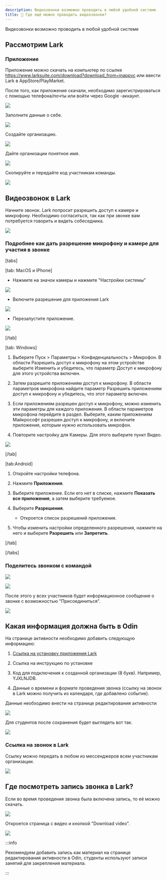 ```yaml
---
description: Видеозвонки возможно проводить в любой удобной системе
title: 📼 Где ещё можно проводить видеозвонки?
---
```


Видеозвонки возможно проводить в любой удобной системе

## Рассмотрим Lark

### Приложение

Приложение можно скачать на компьютер по ссылке <https://www.larksuite.com/download?download_from=inappvc> или ввести Lark  в AppStore/PlayMarket.

После того, как приложение скачали, необходимо зарегистрироваться с помощью телефона/почты или войти через Google -аккаунт.

![](<./image (105) (1).png>)

Заполните данные о себе.

![](<./image (98) (1).png>)

Создайте организацию.

![](<./image (87) (1) (1).png>)

Дайте организации понятное имя.

![](<./image (97) (1) (1).png>)

Скопируйте и передайте код участникам команды.

![](<./image (99) (1).png>)

## Видеозвонок в Lark

Начните звонок.  Lark попросит разрешить доступ к камере и микрофону.  Необходимо согласиться, так как при звонке вам потребуется говорить и видеть собеседника.

![](<./image (88) (1).png>)

### Подробнее как дать разрешение микрофону и камере для участия в звонке

[tabs]

[tab: MacOS и IPhone]

-  Нажмите на значок камеры и нажмите "Настройки системы"

![](<./image (93) (1).png>)

-  Включите  разрешение для приложения Lark

![](<./image (94) (1).png>)

-  Перезапустите приложение.

![](<./image (107) (1).png>)

[/tab]

[tab: Windows]

1. Выберите Пуск  > Параметры  > Конфиденциальность > Микрофон. В области Разрешить доступ к микрофону на этом устройстве выберите Изменить и убедитесь, что параметр Доступ к микрофону для этого устройства включен.

2. Затем разрешите приложениям доступ к микрофону. В области параметров микрофона найдите параметр Разрешить приложениям доступ к микрофону и убедитесь, что этот параметр включен.

3. Если приложениям разрешен доступ к микрофону, можно изменить эти параметры для каждого приложения. В области параметров микрофона перейдите в раздел. Выберите, каким приложениям Майкрософт разрешен доступ к микрофону, и включите приложения, которым нужно использовать микрофон.

4. Повторите настройку для Камеры. Для этого выберите пункт Видео.

![](<./image (90) (1).png>)

[/tab]

[tab:Android]

1. Откройте настройки телефона.

2. Нажмите **Приложения**.

3. Выберите приложение. Если его нет в списке, нажмите **Показать все приложения**, а затем выберите требуемое.

4. Выберите **Разрешения**.

   -  Откроется список разрешений приложения.

5. Чтобы изменить настройки определенного разрешения, нажмите на него и выберите **Разрешить** или **Запретить**.

[/tab]

[/tabs]

### Поделитесь звонком с командой

![](<./image (91) (1).png>)

![](<./image (2) (1) (5) (1).png>)

После этого у всех участников будет информационное сообщение  о звонке с возможностью "Присоединиться".

![](./telegram-cloud-photo-size-2-5287501656939939569-w.jpg)

## Какая информация должна быть в  Odin

На странице активности необходимо добавить следующую информацию:

1. [Ссылка на установку приложения Lark](https://www.larksuite.com/download?download_from=inappvc) 

2. Ссылка на инструкцию по установке

3. Код для подключения к созданной организации (8 букв). Например, YJXLNJDB.

4. Данные о времени и формате проведения звонка (ссылку на звонок в Lark можно получить из календаря, где добавлено событие).

Данные необходимо внести на странице редактирования активности

![](<./image (96) (1).png>)

Для студентов после сохранения будет выглядеть вот так.

![](<./image (100) (1).png>)

### Ссылка на звонок в Lark

Ссылку можно передать в любом из мессенджеров всем участникам организации.

![](<./image (1) (4) (1) (1) (1).png>)

## Где посмотреть запись звонка в Lark?

Если во время проведения звонка была включена запись, то её можно скачать.

![](<./image (3) (1) (2) (1).png>)

Откроется страница с видео и кнопкой "Download video".

![](<./image (13) (1).png>)

:::info 

Рекомендуем добавить запись как материал на странице редактирования активности в Odin, студенты используют записи занятий для закрепления материала.

:::